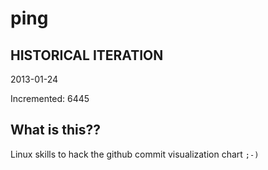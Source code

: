 # ping

## HISTORICAL ITERATION
2013-01-24

Incremented: 6445

## What is this?? 
Linux skills to hack the github commit visualization chart `;-)`
